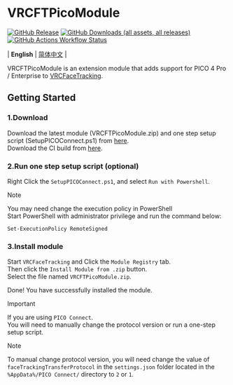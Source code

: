 # VRCFTPicoModule

[![GitHub Release](https://img.shields.io/github/v/release/lonelyicer/VRCFTPicoModule)](https://github.com/lonelyicer/VRCFTPicoModule/releases/)
[![GitHub Downloads (all assets, all releases)](https://img.shields.io/github/downloads/lonelyicer/VRCFTPicoModule/total)](https://github.com/lonelyicer/VRCFTPicoModule/releases/latest)
[![GitHub Actions Workflow Status](https://img.shields.io/github/actions/workflow/status/lonelyicer/VRCFTPicoModule/ci.yml)](https://github.com/lonelyicer/VRCFTPicoModule/actions/workflows/ci.yml)


| **English** | [简体中文](./README.zh.md) |

VRCFTPicoModule is an extension module that adds support for PICO 4 Pro / Enterprise to [VRCFaceTracking](https://github.com/benaclejames/VRCFaceTracking).

## Getting Started
### 1.Download  
Download the latest module (VRCFTPicoModule.zip) and one step setup script (SetupPICOConnect.ps1) from [here](https://github.com/lonelyicer/VRCFTPicoModule/releases/latest).  
Download the CI build from [here](https://github.com/lonelyicer/VRCFTPicoModule/actions/workflows/ci.yml).

### 2.Run one step setup script (optional)  
Right Click the `SetupPICOConnect.ps1`, and select `Run with Powershell`.

> [!NOTE]  
> You may need change the execution policy in PowerShell  
> Start PowerShell with administrator privilege and run the command below:  
> ``` 
> Set-ExecutionPolicy RemoteSigned 
> ```

### 3.Install module
Start `VRCFaceTracking` and Click the `Module Registry` tab.  
Then click the `Install Module from .zip` button.  
Select the file named `VRCFTPicoModule.zip`.  

Done! You have successfully installed the module.

> [!IMPORTANT]  
> If you are using `PICO Connect`.  
> You will need to manually change the protocol version or run a one-step setup script.

> [!NOTE]  
> To manual change protocol version,
> you will need change the value of `faceTrackingTransferProtocol` in the `settings.json` folder located in the `%AppData%/PICO Connect/` directory to `2` or `1`.
